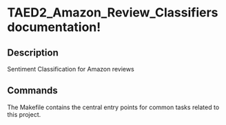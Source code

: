 # TAED2_Amazon_Review_Classifiers documentation!

## Description

Sentiment Classification for Amazon reviews

## Commands

The Makefile contains the central entry points for common tasks related to this project.

